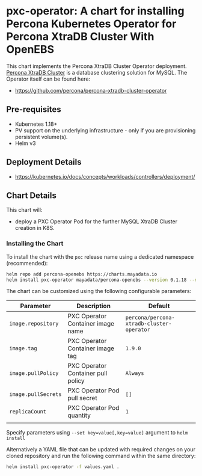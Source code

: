 # pxс-operator: A chart for installing Percona Kubernetes Operator for Percona XtraDB Cluster With OpenEBS

This chart implements the Percona XtraDB Cluster Operator deployment. [Percona XtraDB Cluster](https://www.percona.com/doc/percona-xtradb-cluster/LATEST/index.html) is a database clustering solution for MySQL. The Operator itself can be found here:
* <https://github.com/percona/percona-xtradb-cluster-operator>

## Pre-requisites
* Kubernetes 1.18+
* PV support on the underlying infrastructure - only if you are provisioning persistent volume(s).
* Helm v3

## Deployment Details
* <https://kubernetes.io/docs/concepts/workloads/controllers/deployment/>

## Chart Details
This chart will:
* deploy a PXC Operator Pod for the further MySQL XtraDB Cluster creation in K8S.

### Installing the Chart
To install the chart with the `pxc` release name using a dedicated namespace (recommended):

```sh
helm repo add percona-openebs https://charts.mayadata.io
helm install pxc-operator mayadata/percona-openebs --version 0.1.18 --namespace pxc
```

The chart can be customized using the following configurable parameters:

| Parameter                       | Description                                                                   | Default                                   |
| ------------------------------- | ------------------------------------------------------------------------------| ------------------------------------------|
| `image.repository`              | PXC Operator Container image name                                             | `percona/percona-xtradb-cluster-operator` |
| `image.tag`                     | PXC Operator Container image tag                                              | `1.9.0`                                   |
| `image.pullPolicy`              | PXC Operator Container pull policy                                            | `Always`                                  |
| `image.pullSecrets`             | PXC Operator Pod pull secret                                                  | `[]`                                      |
| `replicaCount`                  | PXC Operator Pod quantity                                                     | `1`                                       |
                                     |

Specify parameters using `--set key=value[,key=value]` argument to `helm install`

Alternatively a YAML file that can be updated with required changes on your cloned repository and run the following command within the same directory:

```sh
helm install pxc-operator -f values.yaml .
```
